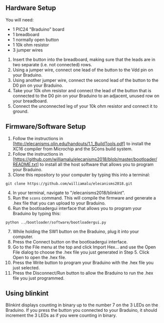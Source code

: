## Hardware Setup

You will need:
* 1 PIC24 "Braduino" board
* 1 breadboard
* 1 normally open button
* 1 10k ohm resistor
* 3 jumper wires

1. Insert the button into the breadboard, making sure that the leads are in two separate (i.e. not connected) rows.
2. Using a jumper wire, connect one lead of the button to the Vdd pin on your Braduino.
3. Using another jumper wire, connect the second lead of the button to the D0 pin on your Braduino.
4. Take your 10k ohm resistor and connect the lead of the button that is connected to the D0 pin on your Braduino to an adjacent, unused row on your breadboard.
5. Connect the unconnected leg of your 10k ohm resistor and connect it to ground.

## Firmware/Software Setup

1. Follow the instructions in [http://elecanisms.olin.edu/handouts/1.1_BuildTools.pdf] to install the XC16 compiler from Microchip and the SCons build system.
2. Follow the instructions in [https://github.com/williamalu/elecanisms2018/blob/master/bootloader/README.txt] to install all the host software that allows you to program your Braduino.
3. Clone this repository to your computer by typing this into a terminal:
``` 
git clone https://github.com/williamalu/elecanisms2018.git
```
4. In your terminal, navigate to "/elecanisms2018/blinkint".
5. Run the `scons` command. This will compile the firmware and generate a .hex file that you can upload to your Braduino.
6. Run the bootloadergui interface that allows you to program your Braduino by typing this:
```
python ../bootloader/software/bootloadergui.py
```
7. While holding the SW1 button on the Braduino, plug it into your computer.
8. Press the Connect button on the bootloadergui interface.
9. Go to the File menu at the top and click Import Hex... and use the Open File dialog to choose the .hex file you just generated in Step 5. Click Open to open the .hex file.
10. Press the Write button to program your Braduino with the .hex file you just selected.
11. Press the Disconnect/Run button to allow the Braduino to run the .hex file you just programmed.

## Using blinkint

Blinkint displays counting in binary up to the number 7 on the 3 LEDs on the Braduino. If you press the button you connected to your Braduino, it should increment the 3 LEDs as if you were counting in binary.
